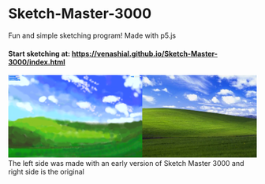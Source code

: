 # Sketch-Master-3000
Fun and simple sketching program! Made with p5.js

#### Start sketching at: https://venashial.github.io/Sketch-Master-3000/index.html ####
![Example image](https://raw.githubusercontent.com/venashial/Sketch-Master-3000/master/Windows_XP_.png)
The left side was made with an early version of Sketch Master 3000 and right side is the original
